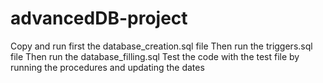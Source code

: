 # advancedDB-project
Copy and run first the database_creation.sql file
Then run the triggers.sql file
Then run the database_filling.sql
Test the code with the test file by running the procedures and updating the dates